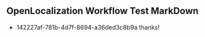 ## OpenLocalization Workflow Test MarkDown
* 142227af-781b-4d7f-8694-a36ded3c8b9a thanks!

<!--HONumber=Aug16_HO3-->


